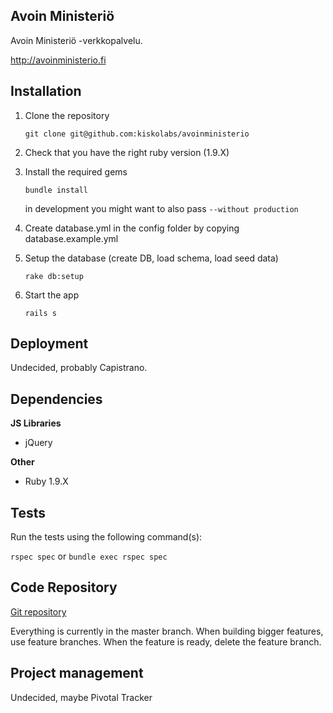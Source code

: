 ## Avoin Ministeriö

Avoin Ministeriö -verkkopalvelu.

<http://avoinministerio.fi>

## Installation

1. Clone the repository

    `git clone git@github.com:kiskolabs/avoinministerio`

2. Check that you have the right ruby version (1.9.X)

3. Install the required gems

    `bundle install`

    in development you might want to also pass `--without production`

4. Create database.yml in the config folder by copying database.example.yml

5. Setup the database (create DB, load schema, load seed data)

    `rake db:setup`

6. Start the app

    `rails s`

## Deployment

Undecided, probably Capistrano.

## Dependencies

**JS Libraries**

* jQuery

**Other**

* Ruby 1.9.X

## Tests

Run the tests using the following command(s):

`rspec spec` or `bundle exec rspec spec`

## Code Repository

[Git repository](http://github.com/kiskolabs/avoinministerio)

Everything is currently in the master branch. When building bigger features, use feature branches. When the feature is ready, delete the feature branch.

## Project management

Undecided, maybe Pivotal Tracker
